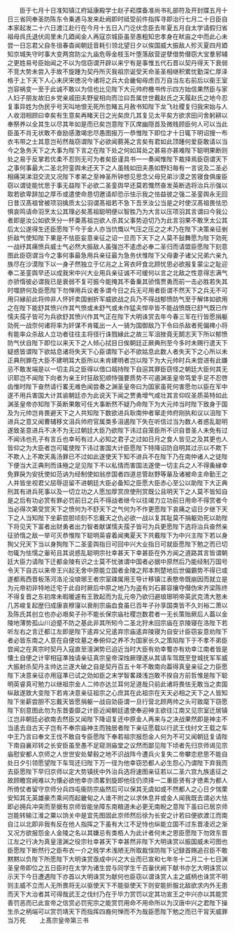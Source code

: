 <!-- { "loadSidebar": true } -->
　　臣于七月十日准知镇江府延康殿学士赵子崧牒备准尚书礼部符及开封牒五月十日三省同奉圣防陈东令乗逓马发来赴阙即时祗受前件指挥寻即治行七月二十日臣自本家起发二十六日渡江赴行在今月十五日入门讫伏念臣去年夏五月自太学请假归省祖母呉氏退伏闾里未几廼闻金人再寇京城臣虽至愚粗知忠孝身在畎亩之中而此心未尝一日忘君父自冬徂春杳闻朝廷音耗引领北望日夕以俟国威大振敌人殄灭夏四月廼知京城失守时事大变两宫防尘九庙危辱金枝玉叶堕落敌营逆孽借势僣窃大宝羣邪辅之更姓易号臣始闻之不以为信窃谓开辟以来宁有是事惟五代石晋以契丹得天下衰弱不竞大势未尝入手故不旋踵为契丹所灭我祖宗诞受天命圣圣相继积累忧勤深仁厚泽格于上下天下人心未厌宋徳况今诸将之兵大会畿甸毋虑百万自当左右前后以衞王室岂容祸变一至于此诚不敢以为信也比见陛下大元帅府檄书传示四方始信果然臣与家人妇子朋友故旧乡党亲戚田夫野叟相向而泣曰吾属世世戴赵氏之天履赵氏之地今忍复事异姓为伪民乎号天叫地恨无死所忽睹五月赦书知陛下龙飞社稷复归我宋始与人人收泪相顾曰幸矣有生意矣再睹天日之光矣庶几其复见太平矣方欲求田问舍躬耕以奉祭养以全其生以尽其年如是而已矣岂意陛下仄席幽隠首及微贱顾臣何人可以当此臣虽不肖无状敢不奋励感激竭忠尽愚图报万一恭惟陛下即位才十日辄下明诏搜一布衣韦带之士其意岂茍然哉窃谓陛下必欲闻蒭荛之言矣有君如此顶踵何爱臣敢请以当今之急务天下之大事为陛下言之在陛下处之何如耳处之甚易亦甚难陛下聪明果断则处之易于反掌若优柔不忍则无可为者矣臣谨具书一一奏闻惟陛下裁择焉臣窃谓天下之事何事最大二圣北狩銮舆未还天下之人虽贱如田夫愚如野妇毎有一言说及二圣必相痛哭涕泪交流又况陛下孝弟之至神圣所钟想见思念父母兄弟沙漠之苦寝食俱废臣窃以谓徒能忧思于事无益陛下必欲二圣銮舆早还莫若慨然奋发英断选将治兵示强以取若欲卑辞加之厚币或遣使命恳切邀请却恐示怯示我之怯益彼之强二圣銮舆永无回日昔汉髙祖曾被项羽擒质太公羽谓髙祖若不急下吾烹汝公当是之时使汉髙祖畏怯恐惧哀鸣请命羽烹太公其理必矣髙祖聪明便以智胜乃为大言以压项羽其言谓曰今我公者即是汝公如欲烹分一杯羮髙祖岂欲人杀其父事势迫切乃为此言羽果不敢烹太公其后太公遂得生还臣愿陛下今于金人亦当忼慨以气压之压之之术乃在陛下决策亲征剉折敌气使知陛下果是不怯臣妄意亲征之诏一旦而下天下之人莫不鼔舞愿为陛下効死一战纾其痛愤兵威士气必然大振敌人虽强岂不逺虑必奉二圣归而请盟臣愿陛下刻意图此臣窃谓当今之事何事最急用兵亲征最为急务伏惟陛下父母妻子诸父兄弟六亲九族尽在沙漠陛下以一身孑然独立于亿兆之上宵衣旰食北顾忧思必欲报复蒙尘之耻迎奉二圣銮舆早还以成我宋中兴大业用兵亲征诚不可缓何以言之北敌之性意得志满气亦骄惰彼必谓我已是衰弱不复可振今能掩其不备乗其骄惰贾勇而前一击必胜若失其时噬脐何及臣愿陛下勿惮用兵议者多谓今日之兵无可用者臣谓不然天下之兵无不可用只縁前此将帅非人怀奸卖国剉折军威欲战之兵乃不得战郁愤防气至于解体如欲用之在陛下能舒其愤兴作其气愤或未舒气或未作猛夫悍卒皆不能战愤既已舒气既已作懦夫孺子皆可为兵欲舒其愤兴作其气正在陛下大明诛赏去年今春三军在行皆愿捐躯効死一战奈何诸将率为奸谋不肯辄出一人一骑为国御敌乃下令曰杀敌者死偏禆小将有能率众杀敌人立功者往往主将径行诛戮縁此之故三军沮挫竟无鬬志天下所以郁愤防气伏自陛下即位以来天下之人倾心拭目日俟朝廷正厥典刑至今多时未赐行遣天下疑惑皆谓陛下欲姑息诸将失天下心臣谓陛下必不欲姑息此数人者失天下之心所以未正典刑罪在大臣不建明耳大臣所以未肯建明者岂以陛下为大元帅时兵未尝进有此嫌忌不敢发端是以一切主兵之臣得以借口刼持陛下自逭其罪臣窃怪之朝廷大臣何其无识耶岂不闻陛下向者为亲王时狂敌犯顺恃强要质势不可遏渊圣皇帝笃爱手足不忍啓齿惟时陛下奋然请行畧无难色闻尝奏之渊圣皇帝曰为国家虽死何害愿勿以臣在军中遂不用兵害国大计其谕朝廷亦为此说天下闻之贾勇增气咸壮其言仰叹圣质英特如此渊圣皇帝亦知陛下英断果敢可任大事断然不疑乃命陛下为大元帅当时陛下致身于国及为元帅岂肯畏避天下之人共知陛下数欲进兵耿南仲者窜走帅府刚执和议以沮陛下进兵之意又闻曹辅移文沮兵帅府官属类多沮遏陛下失在听信过当为数人者惑乱聪明遂致圣意进兵不决不为无过朝廷大臣乃欲陛下讳过自笼臣所不识自昔圣人未免有过不闻讳也孔子有言丘也幸茍有过人必知之君子之过如日月之食人皆见之及其更也人皆仰之为大臣者岂可辄使陛下讳过害国大计臣愿陛下特降诏防自明其过示以不欺下不欺人上不欺天禹汤罪已不过如此遂使天下知不进兵不在陛下乃在南仲诸人之徒陛下便当大正典刑而诛殛之足见陛下不以私情而害国法遂使一切主兵之人不得夤縁幸免罪戾为安抚使如范讷为经制使如翁彦国者四道总管赵野等軰及诸被命主命勤王之人并皆坐视君父屈辱逗留不进朝廷大臣必备知之臣愿大臣赤心至公以助陛下大正典刑其有进兵死事以及一切立功之人愿加厚赏庶使刑赏既公且明天下之人莫不皆知自是之后有功必赏有罪必罚前日之兵不得战者继今以往竭力立功前日用命不得赏者今当必得次第受赏天下之愤何为不舒天下之气何为不作更愿陛下哀痛之诏日夕继下天下之人当知陛下坐薪尝胆顷刻不忘戴天之仇必欲一战以复其耻莫不捐躯効死以助陛下将见天下富者出财勇者出力智者献谋懦夫孺子皆可为兵更愿陛下选将治兵奋然亲征骄惰之敌一举可灭恭惟陛下聪明英睿着闻夷夏天下共戴陛下为中兴主陛下若以身狥父兄天下当以身狥陛下二圣銮舆指日可回中兴大业指日可就臣愿陛下勉之而已切勿辄为怯懦之軰茍且其说惑乱聪明宗社幸甚天下幸甚臣在外方闻之道路其言皆谓朝廷大臣力请陛下迁都金陵有识之士莫不忧骇谓中国者必据中原然后乃能经制万国号令天下自古以来帝王兴起无舍中原能立国者金陵之邦本荆楚地后世偏霸势不得已或遂都焉西晋板荡河洛沦没琅琊王者宗室疎属用王导计移镇江表愍帝既崩因而就立是为元帝初非特地迁宅于此自时厥后中原之地乃为盗有刘石慕容攘夺僣伪宋齐梁陈终不得复晋之东初席未暇暖遽有王敦起而为乱元帝乃欲归避琅琊明帝英武克清大憝未几苏峻复起歴归成康哀穆寖以衰削宗庙血食虽已百年子孙享国类皆不久刘裕二萧以及陈氏其创立也亦必艰矣子孙不能长保宗庙社稷岂数君者一无长策贻厥后人葢以金陵地薄势孤山川迫蹙不防之基此非其所矧今二圣北狩未回宗庙在京陵寝在洛陛下若听左右之言迁都江左即是陛下逺弃父兄逺弃宗庙逺弃陵寝为自安计臣窃妄意劝陛下者必皆东南之人意在自便坟墓之奉俯仰之养不为国家长久之策陷陛下于不孝不弟臣尝闻之在真宗时契丹入寇直至澶渊势已迫近当时大臣有劝幸蜀亦有劝幸江南者皆是懐土自便之计宰相寇凖独请亲征真宗皇帝深烛厥理遂从其请车驾既至登城抚军军威大振射杀契丹主帅达兰遂大破之自是契丹百五十年不敢南向葢得真皇亲征之力臣愿陛下决意亲征亦用寇凖已试之効如臣之末学智畧疎浅岂敢不揆自方前哲惟是陛下聪明英睿真可勉力以继祖宗金人二帅亦达兰耳何足道哉只前此诸将畏怯无敢当之卖国纵敌遂致大变陛下若肯决意亲征祖宗之心庶其在此祖宗在天天必相之天下之人皆知陛下坐薪尝胆不忘戴天皆愿捐躯一战自効臣谓一旦行营北顾两帅之头可致麾下窃愿陛下刻意图此勿为东晋委靡之计臣近闻朝廷遣使奉迎神主欲往江南又见宗室迁居镇江岂非朝廷必欲南去然臣又闻陛下降诏复还中原金人再来与之决战果然即是神主不当逺去自古天子岂有不奉宗庙神主而独居者陛下亲征愿载以行武王伐纣文王载之车中王乃言曰奉文王伐不敢自专臣愿陛下奉若祖宗报怨金人何为不可又闻朝廷复请陛下南自襄邓转之长安臣虽至愚不足窥测庙堂之议然而鄙见陛下顷者先归京师谒见宗庙慰安都人京师之人世世安处辇毂之地不识战阵今遭兵火复失二帝攀恋悲思不能自处日夕引领愿望陛下车驾还归陛下万一径为他幸窃恐都人必生怨心乃谓陛下弃我而去臣愿陛下早归京师以定大势镇抚中外治兵选将速图亲征若以二圣六宫九族逺征之故顾瞻宫阙难以为懐必欲他幸亦须畧到旋即他往仍须择一二重臣贤有才徳素为都人所倚仗者留守京师分兵四屯衞防宗庙然后可以保其无虞如或不然都人之心日夕惴栗安知其无英雄豪杰乘间而起畿甸之人谁不附之以求休息并或金人闻我既去谓必大怯即必拥兵冲突而至据有京师皆能坐障东南粮道未必更无南睨之意陛下虽曰已居京师岂能转输江淮之粟以饷关中是宜先图固此京师然后徐为长安之计若曰便欲渡江而南自江以北即非我有反在他人指挥之下虽有大江不足恃也纵能立国不过东晋凌迟之渐又况方欲报怨金人金陵之名以其嫌忌有类栢人为此计者何未之思臣愿陛下勿效东晋江左之行决为真皇澶渊之役宗社幸甚天下幸甚然非陛下大明诛赏以振国威未可图也臣愿陛下断然行之臣布衣一介之贱学术浅陋无所取裁悮防陛下记録首赐追召臣不敢黙黙以负陛下所愿陛下大明诛赏亟成中兴之大业而已宣和七年冬十二月二十七日渊圣皇帝即位之五日臣时在太学为诸生尝与同学生千百軰伏阙下献书亦乞大明诛赏以示天下今日遭遇陛下亦首以大明诛赏为献何也臣窃以谓诛赏人主之威柄也诛赏不明则主威不立而人无所畏将无以驱使天下不能驱使天下则安能折服北敌欲求内外无患而天下大治者其可得哉武王之伐纣乃在于毕力赏罚以定其功宣王之中兴亦以其能赏善罚恶而已此宣帝之信赏必罚宪宗之能赏罚用命不用命所以为汉唐中兴之君陛下操生杀之柄端可以赏罚靖天下而指挥四裔何惮而不为哉臣愿陛下勉之而已干冐天威罪当万死
　　上髙宗皇帝第三书
